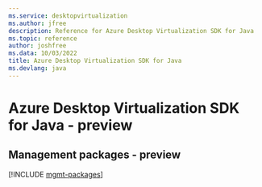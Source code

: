 ```yaml
---
ms.service: desktopvirtualization
ms.author: jfree
description: Reference for Azure Desktop Virtualization SDK for Java
ms.topic: reference
author: joshfree
ms.data: 10/03/2022
title: Azure Desktop Virtualization SDK for Java
ms.devlang: java
---
```

# Azure Desktop Virtualization SDK for Java - preview

## Management packages - preview
[!INCLUDE [mgmt-packages](desktop-virtualization-mgmt-index.md)]